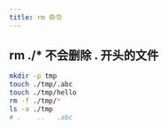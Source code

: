 ```yaml
---
title: rm 命令
---
```



## rm ./* 不会删除 . 开头的文件

```sh
mkdir -p tmp
touch ./tmp/.abc
touch ./tmp/hello
rm -f ./tmp/*
ls -a ./tmp
# .    ..   .abc
```
